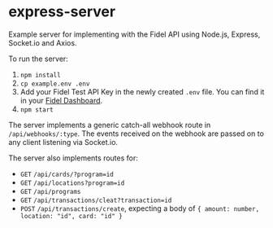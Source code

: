 # express-server
Example server for implementing with the Fidel API using Node.js, Express, Socket.io and Axios.

To run the server:

1. `npm install`
2. `cp example.env .env`
3. Add your Fidel Test API Key in the newly created `.env` file. You can find it in your [Fidel Dashboard](https://dashboard.fidel.uk/account/plan).
4. `npm start`

The server implements a generic catch-all webhook route in `/api/webhooks/:type`. The events received on the webhook are passed on to any client listening via Socket.io.

The server also implements routes for:
 - `GET` `/api/cards/?program=id`
 - `GET` `/api/locations?program=id`
 - `GET` `/api/programs`
 - `GET` `/api/transactions/cleat?transaction=id`
 - `POST` `/api/transactions/create`, expecting a body of `{ amount: number, location: "id", card: "id" }`
